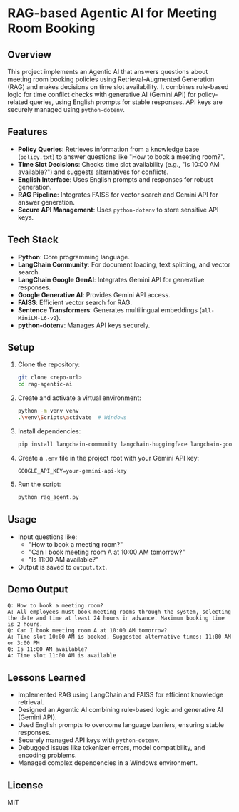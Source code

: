 # RAG-based Agentic AI for Meeting Room Booking

## Overview
This project implements an Agentic AI that answers questions about meeting room booking policies using Retrieval-Augmented Generation (RAG) and makes decisions on time slot availability. It combines rule-based logic for time conflict checks with generative AI (Gemini API) for policy-related queries, using English prompts for stable responses. API keys are securely managed using `python-dotenv`.

## Features
- **Policy Queries**: Retrieves information from a knowledge base (`policy.txt`) to answer questions like "How to book a meeting room?".
- **Time Slot Decisions**: Checks time slot availability (e.g., "Is 10:00 AM available?") and suggests alternatives for conflicts.
- **English Interface**: Uses English prompts and responses for robust generation.
- **RAG Pipeline**: Integrates FAISS for vector search and Gemini API for answer generation.
- **Secure API Management**: Uses `python-dotenv` to store sensitive API keys.

## Tech Stack
- **Python**: Core programming language.
- **LangChain Community**: For document loading, text splitting, and vector search.
- **LangChain Google GenAI**: Integrates Gemini API for generative responses.
- **Google Generative AI**: Provides Gemini API access.
- **FAISS**: Efficient vector search for RAG.
- **Sentence Transformers**: Generates multilingual embeddings (`all-MiniLM-L6-v2`).
- **python-dotenv**: Manages API keys securely.

## Setup
1. Clone the repository:
   ```bash
   git clone <repo-url>
   cd rag-agentic-ai
   ```
2. Create and activate a virtual environment:
   ```bash
   python -m venv venv
   .\venv\Scripts\activate  # Windows
   ```
3. Install dependencies:
   ```bash
   pip install langchain-community langchain-huggingface langchain-google-genai google-generativeai faiss-cpu sentence-transformers python-dotenv
   ```
4. Create a `.env` file in the project root with your Gemini API key:
   ```
   GOOGLE_API_KEY=your-gemini-api-key
   ```
5. Run the script:
   ```bash
   python rag_agent.py
   ```

## Usage
- Input questions like:
  - "How to book a meeting room?"
  - "Can I book meeting room A at 10:00 AM tomorrow?"
  - "Is 11:00 AM available?"
- Output is saved to `output.txt`.

## Demo Output
```
Q: How to book a meeting room?
A: All employees must book meeting rooms through the system, selecting the date and time at least 24 hours in advance. Maximum booking time is 2 hours.
Q: Can I book meeting room A at 10:00 AM tomorrow?
A: Time slot 10:00 AM is booked, Suggested alternative times: 11:00 AM or 3:00 PM
Q: Is 11:00 AM available?
A: Time slot 11:00 AM is available
```

## Lessons Learned
- Implemented RAG using LangChain and FAISS for efficient knowledge retrieval.
- Designed an Agentic AI combining rule-based logic and generative AI (Gemini API).
- Used English prompts to overcome language barriers, ensuring stable responses.
- Securely managed API keys with `python-dotenv`.
- Debugged issues like tokenizer errors, model compatibility, and encoding problems.
- Managed complex dependencies in a Windows environment.

## License
MIT